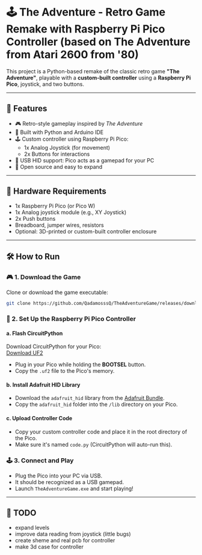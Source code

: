 # 🕹️ The Adventure - Retro Game Remake with Raspberry Pi Pico Controller (based on The Adventure from Atari 2600 from '80)

This project is a Python-based remake of the classic retro game **"The Adventure"**, playable with a **custom-built controller** using a **Raspberry Pi Pico**, joystick, and two buttons.

---

## 🚀 Features

- 🎮 Retro-style gameplay inspired by *The Adventure*
- 🧠 Built with Python and Arduino IDE
- 🕹️ Custom controller using Raspberry Pi Pico:
  - 1x Analog Joystick (for movement)
  - 2x Buttons for interactions
- 🔌 USB HID support: Pico acts as a gamepad for your PC
- 💾 Open source and easy to expand

---

## 🧰 Hardware Requirements

- 1x Raspberry Pi Pico (or Pico W)
- 1x Analog joystick module (e.g., XY Joystick)
- 2x Push buttons
- Breadboard, jumper wires, resistors
- Optional: 3D-printed or custom-built controller enclosure

---
## 🛠️ How to Run

### 🎮 1. Download the Game  
Clone or download the game executable:  
```bash  
git clone https://github.com/QadamosssQ/TheAdventureGame/releases/download/Release/TheAdventureGame.exe  
```  

### 🧠 2. Set Up the Raspberry Pi Pico Controller  
#### a. Flash CircuitPython  
Download CircuitPython for your Pico:  
[Download UF2](https://downloads.circuitpython.org/bin/raspberry_pi_pico_w/pl/adafruit-circuitpython-raspberry_pi_pico_w-pl-9.2.7.uf2)  
- Plug in your Pico while holding the **BOOTSEL** button.  
- Copy the `.uf2` file to the Pico's memory.  

#### b. Install Adafruit HID Library  
- Download the `adafruit_hid` library from the [Adafruit Bundle](https://circuitpython.org/libraries).  
- Copy the `adafruit_hid` folder into the `/lib` directory on your Pico.  

#### c. Upload Controller Code  
- Copy your custom controller code and place it in the root directory of the Pico.  
- Make sure it's named `code.py` (CircuitPython will auto-run this).

### 🕹️ 3. Connect and Play  
- Plug the Pico into your PC via USB.  
- It should be recognized as a USB gamepad.  
- Launch `TheAdventureGame.exe` and start playing!

---



## 🔧 TODO
- expand levels
- improve data reading from joystick (little bugs)
- create sheme and real pcb for controller
- make 3d case for controller

